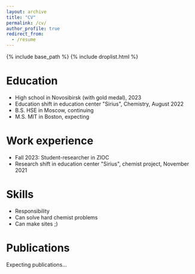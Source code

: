 ```yaml
---
layout: archive
title: "CV"
permalink: /cv/
author_profile: true
redirect_from:
  - /resume
---
```


{% include base_path %}
{% include droplist.html %}

Education
======
* High school in Novosibirsk (with gold medal), 2023
* Education shift in education center "Sirius", Chemistry, August 2022
* B.S. HSE in Moscow, continuing
* M.S. MIT in Boston, expecting

Work experience
======
* Fall 2023: Student-researcher in ZIOC
* Research shift in education center "Sirius", chemist project, November 2021
  
Skills
======
* Responsibility
* Can solve hard chemist problems
* Can make sites ;)

Publications
======
 Expecting publications...
